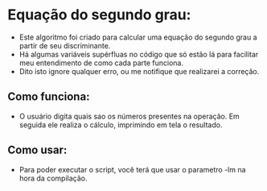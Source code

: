 # Equação do segundo grau:
- Este algoritmo foi criado para calcular uma equação do segundo grau a partir de seu discriminante.
- Há algumas variáveis supérfluas no código que só estão lá para facilitar meu entendimento de como cada parte funciona.
- Dito isto ignore qualquer erro, ou me notifique que realizarei a correção.

## Como funciona:
- O usuário digita quais sao os números presentes na operação. Em seguida ele realiza o cálculo, imprimindo em tela o resultado.

## Como usar:
- Para poder executar o script, você terá que usar o parametro -lm na hora da compilação.